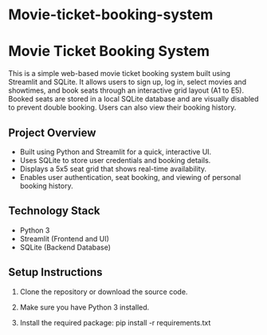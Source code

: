 # Movie-ticket-booking-system
# Movie Ticket Booking System

This is a simple web-based movie ticket booking system built using Streamlit and SQLite. It allows users to sign up, log in, select movies and showtimes, and book seats through an interactive grid layout (A1 to E5). Booked seats are stored in a local SQLite database and are visually disabled to prevent double booking. Users can also view their booking history.

## Project Overview

- Built using Python and Streamlit for a quick, interactive UI.
- Uses SQLite to store user credentials and booking details.
- Displays a 5x5 seat grid that shows real-time availability.
- Enables user authentication, seat booking, and viewing of personal booking history.

## Technology Stack

- Python 3
- Streamlit (Frontend and UI)
- SQLite (Backend Database)

## Setup Instructions

1. Clone the repository or download the source code.

2. Make sure you have Python 3 installed.

3. Install the required package:
   pip install -r requirements.txt


